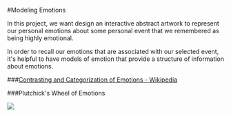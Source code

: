 #Modeling Emotions

In this project, we want design an interactive abstract artwork to represent our personal emotions about some personal event that we remembered as being highly emotional.  

In order to recall our emotions that are associated with our selected event, it's helpful to have models of emotion that provide a structure of information about emotions.  

###[Contrasting and Categorization of Emotions - Wikipedia](https://en.wikipedia.org/wiki/Contrasting_and_categorization_of_emotions#Plutchik.27s_wheel_of_emotions)




###Plutchick's Wheel of Emotions 

![](https://upload.wikimedia.org/wikipedia/commons/b/bf/Plutchik_dyads.png)


